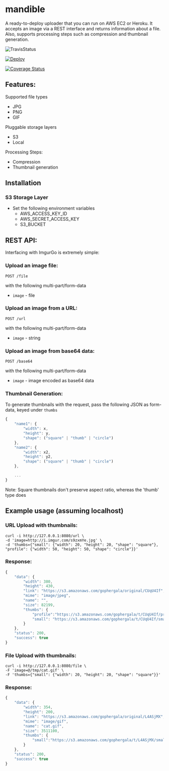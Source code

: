 # mandible

A ready-to-deploy uploader that you can run on AWS EC2 or Heroku. It accepts an image via a REST interface and returns information about a file. Also, supports processing steps such as compression and thumbnail generation.

![TravisStatus](https://travis-ci.org/Imgur/mandible.svg)

[![Deploy](https://www.herokucdn.com/deploy/button.png)](https://heroku.com/deploy)

[![Coverage Status](https://coveralls.io/repos/Imgur/mandible/badge.svg)](https://coveralls.io/r/Imgur/mandible)

## Features:
Supported file types
- JPG
- PNG
- GIF

Pluggable storage layers
- S3
- Local

Processing Steps:
- Compression
- Thumbnail generation

## Installation

### S3 Storage Layer

- Set the following environment variables
    - AWS_ACCESS_KEY_ID
    - AWS_SECRET_ACCESS_KEY
    - S3_BUCKET

## REST API:

Interfacing with ImgurGo is extremely simple:

### Upload an image file:
`POST /file`

with the following multi-part/form-data
- ```image``` - file

### Upload an image from a URL:
`POST /url`

with the following multi-part/form-data
- ```image``` - string

### Upload an image from base64 data:
`POST /base64`

with the following multi-part/form-data
- ```image``` - image encoded as base64 data

### Thumbnail Generation:

To generate thumbnails with the request, pass the following JSON as form-data, keyed under `thumbs`

```javascript
{
    "name1": {
        "width": x,
        "height": y,
        "shape": ("square" | "thumb" | "circle")
    },
    "name2": {
        "width": x2,
        "height": y2,
        "shape": ("square" | "thumb" | "circle")
    },

    ...
}
```

Note: Square thumbnails don't preserve aspect ratio, whereas the 'thumb' type does

## Example usage (assuming localhost)

### URL Upload with thumbnails:

```
curl -i http://127.0.0.1:8080/url \
-d 'image=http://i.imgur.com/s9zxmYe.jpg' \
-d 'thumbs={"small": {"width": 20, "height": 20, "shape": "square"}, "profile": {"width": 50, "height": 50, "shape": "circle"}}'
```
### Response:

```javascript
{
    "data": {
        "width": 380,
        "height": 430,
        "link": "https://s3.amazonaws.com/gophergala/original/CUqU4If",
        "mime": "image/jpeg",
        "name": "",
        "size": 82199,
        "thumbs": {
            "profile":"https://s3.amazonaws.com/gophergala/t/CUqU4If/profile",
            "small": "https://s3.amazonaws.com/gophergala/t/CUqU4If/small"
        }
    },
    "status": 200,
    "success": true
}
```
### File Upload with thumbnails:

```
curl -i http://127.0.0.1:8080/file \
-F 'image=@/tmp/cat.gif' \
-F 'thumbs={"small": {"width": 20, "height": 20, "shape": "square"}}'
```
### Response:

```javascript
{
    "data": {
        "width": 354,
        "height": 200,
        "link": "https://s3.amazonaws.com/gophergala/original/L4ASjMX",
        "mime": "image/gif",
        "name": "cat.gif",
        "size": 3511100,
        "thumbs": {
            "small":"https://s3.amazonaws.com/gophergala/t/L4ASjMX/small"
        }
    },
    "status": 200,
    "success": true
}
```
